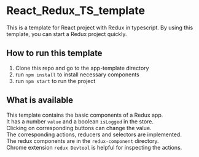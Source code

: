 # React_Redux_TS_template
This is a template for React project with Redux in typescript.
By using this template, you can start a Redux project quickly.

## How to run this template
1. Clone this repo and go to the app-template directory
2. run `npm install` to install necessary components
3. run `npm start` to run the project

## What is available
This template contains the basic components of a Redux app. \
It has a number `value` and a boolean `isLogged` in the store. \
Clicking on corresponding buttons can change the value. \
The corresponding actions, reducers and selectors are implemented. \
The redux components are in the `redux-component` directory. \
Chrome extension `redux Devtool` is helpful for inspecting the actions.


